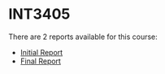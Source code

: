 # INT3405

There are 2 reports available for this course:
- [Initial Report](/Initial_Report.md)
- [Final Report](/Final_Report.md)
